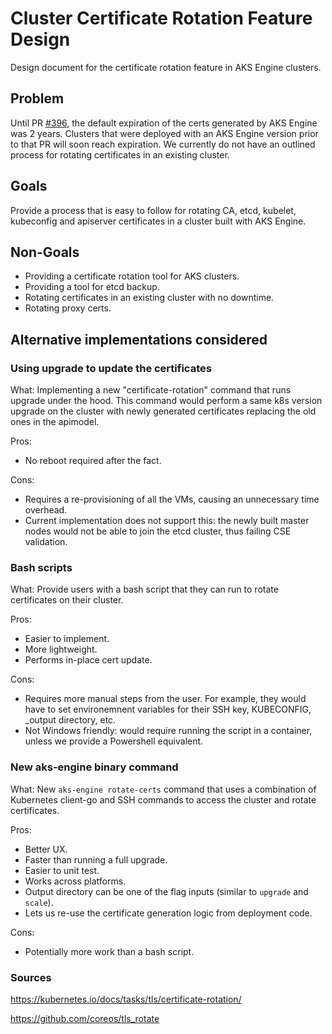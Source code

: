 # Cluster Certificate Rotation Feature Design

Design document for the certificate rotation feature in AKS Engine clusters.

## Problem

Until PR [#396](https://github.com/Azure/aks-engine/pull/396), the default expiration of the certs generated by AKS Engine was 2 years. Clusters that were deployed with an AKS Engine version prior to that PR will soon reach expiration. We currently do not have an outlined process for rotating certificates in an existing cluster.

## Goals

Provide a process that is easy to follow for rotating CA, etcd, kubelet, kubeconfig and apiserver certificates in a cluster built with AKS Engine.

## Non-Goals

- Providing a certificate rotation tool for AKS clusters.
- Providing a tool for etcd backup.
- Rotating certificates in an existing cluster with no downtime.
- Rotating proxy certs.

## Alternative implementations considered

### Using upgrade to update the certificates

What: Implementing a new "certificate-rotation" command that runs upgrade under the hood. This command would perform a same k8s version upgrade on the cluster with newly generated certificates replacing the old ones in the apimodel.

Pros:

- No reboot required after the fact.

Cons:

- Requires a re-provisioning of all the VMs, causing an unnecessary time overhead.
- Current implementation does not support this: the newly built master nodes would not be able to join the etcd cluster, thus failing CSE validation.

### Bash scripts

What: Provide users with a bash script that they can run to rotate certificates on their cluster.

Pros:

- Easier to implement.
- More lightweight.
- Performs in-place cert update.

Cons:

- Requires more manual steps from the user. For example, they would have to set environemnent variables for their SSH key, KUBECONFIG, _output directory, etc.
- Not Windows friendly: would require running the script in a container, unless we provide a Powershell equivalent.

### New aks-engine binary command

What: New `aks-engine rotate-certs` command that uses a combination of Kubernetes client-go and SSH commands to access the cluster and rotate certificates.

Pros:

- Better UX.
- Faster than running a full upgrade.
- Easier to unit test.
- Works across platforms.
- Output directory can be one of the flag inputs (similar to `upgrade` and `scale`).
- Lets us re-use the certificate generation logic from deployment code.

Cons:

- Potentially more work than a bash script.

### Sources

https://kubernetes.io/docs/tasks/tls/certificate-rotation/

https://github.com/coreos/tls_rotate
